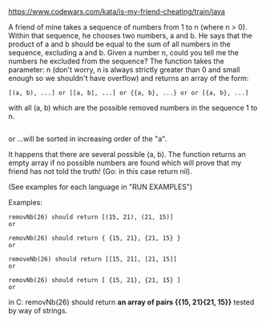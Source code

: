 https://www.codewars.com/kata/is-my-friend-cheating/train/java

A friend of mine takes a sequence of numbers from 1 to n (where n > 0).
Within that sequence, he chooses two numbers, a and b.
He says that the product of a and b should be equal to the sum of all numbers in the sequence, excluding a and b.
Given a number n, could you tell me the numbers he excluded from the sequence?
The function takes the parameter: n (don't worry, n is always strictly greater than 0 and small enough so we
shouldn't have overflow) and returns an array of the form:
```
[(a, b), ...] or [[a, b], ...] or {{a, b}, ...} or or [{a, b}, ...]
```
with all (a, b) which are the possible removed numbers in the sequence 1 to n.

```[(a, b), ...] or [[a, b], ...] or {{a, b}, ...}
```
or ...will be sorted in increasing order of the "a".

It happens that there are several possible (a, b). The function returns an empty array if no possible numbers
are found which will prove that my friend has not told the truth! (Go: in this case return nil).

(See examples for each language in "RUN EXAMPLES")

Examples:
```
removNb(26) should return [(15, 21), (21, 15)]
or

removNb(26) should return { {15, 21}, {21, 15} }
or

removeNb(26) should return [[15, 21], [21, 15]]
or

removNb(26) should return [ {15, 21}, {21, 15} ]
or
```
in C:
removNb(26) should return  **an array of pairs {{15, 21}{21, 15}}**
tested by way of strings.
